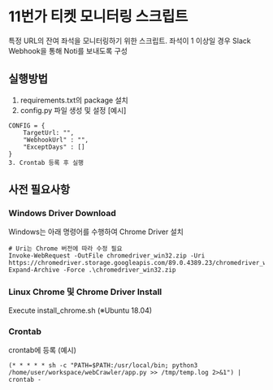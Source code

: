 # 11번가 티켓 모니터링 스크립트
특정 URL의 잔여 좌석을 모니터링하기 위한 스크립트. 좌석이 1 이상일 경우 Slack Webhook을 통해 Noti를 보내도록 구성

## 실행방법
1. requirements.txt의 package 설치
2. config.py 파일 생성 및 설정
[예시]
```
CONFIG = {
    TargetUrl: "",
    "WebhookUrl" : "",
    "ExceptDays" : []
}
3. Crontab 등록 후 실행
```

## 사전 필요사항
### Windows Driver Download
Windows는 아래 명령어를 수행하여 Chrome Driver 설치  
```
# Uri는 Chrome 버전에 따라 수정 필요
Invoke-WebRequest -OutFile chromedriver_win32.zip -Uri https://chromedriver.storage.googleapis.com/89.0.4389.23/chromedriver_win32.zip
Expand-Archive -Force .\chromedriver_win32.zip
```

### Linux Chrome 및 Chrome Driver Install
Execute install_chrome.sh (※Ubuntu 18.04)  

### Crontab
crontab에 등록 (예시)
```
(* * * * * sh -c "PATH=$PATH:/usr/local/bin; python3 /home/user/workspace/webCrawler/app.py >> /tmp/temp.log 2>&1") | crontab -
```
